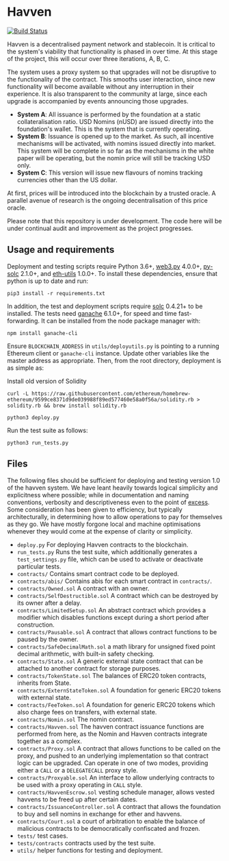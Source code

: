 # Havven

[![Build Status](https://travis-ci.org/Havven/havven.svg?branch=master)](https://travis-ci.org/Havven/havven)

Havven is a decentralised payment network and stablecoin.
It is critical to the system's viability that functionality is phased in over time. At this stage of the project, this will occur over three iterations, A, B, C.

The system uses a proxy system so that upgrades will not be disruptive to the functionality of the contract. This smooths user interaction, since new functionality will become available without any interruption in their experience. It is also transparent to the community at large, since each upgrade is accompanied by events announcing those upgrades.

* __System A__: All issuance is performed by the foundation at a static collateralisation ratio. USD Nomins (nUSD) are issued directly into the foundation's wallet. This is the system that is currently operating.
* __System B__: Issuance is opened up to the market. As such, all incentive mechanisms will be activated, with nomins issued directly into market. This system will be complete in so far as the mechanisms in the white paper will be operating, but the nomin price will still be tracking USD only. 
* __System C__: This version will issue new flavours of nomins tracking currencies other than the US dollar.

At first, prices will be introduced into the blockchain by a trusted oracle. A parallel avenue of research is the ongoing decentralisation of this price oracle.

Please note that this repository is under development.
The code here will be under continual audit and improvement as the project progresses.


## Usage and requirements

Deployment and testing scripts require Python 3.6+, [web3.py](https://github.com/ethereum/web3.py) 4.0.0+, [py-solc](https://github.com/ethereum/py-solc) 2.1.0+, and [eth-utils](https://github.com/ethereum/eth-utils) 1.0.0+. To install these dependencies, ensure that python is up to date and run:

```pip3 install -r requirements.txt```

In addition, the test and deployment scripts require [solc](https://github.com/ethereum/solidity) 0.4.21+ to be installed. The tests need [ganache](https://github.com/trufflesuite/ganache-cli) 6.1.0+, for speed and time fast-forwarding. It can be installed from the node package manager with:

```npm install ganache-cli```

Ensure `BLOCKCHAIN_ADDRESS` in `utils/deployutils.py` is pointing to a running
Ethereum client or `ganache-cli` instance. Update other variables like
the master address as appropriate. Then, from the root directory,
deployment is as simple as:

Install old version of Solidity
```
curl -L https://raw.githubusercontent.com/ethereum/homebrew-ethereum/9599ce8371d9de039988f89ed577460e58a0f56a/solidity.rb > solidity.rb && brew install solidity.rb
```

```python3 deploy.py```

Run the test suite as follows:

```python3 run_tests.py```


## Files

The following files should be sufficient for deploying and testing version 1.0
of the havven system. We have leant heavily towards logical simplicity and
explicitness where possible; while in documentation and naming conventions,
verbosity and descriptiveness even to the point of [excess](https://en.wikipedia.org/wiki/Literate_programming).
Some consideration has been given to efficiency, but typically architecturally,
in determining how to allow operations to pay for themselves as they go.
We have mostly forgone local and machine optimisations whenever they would
come at the expense of clarity or simplicity.

* `deploy.py` For deploying Havven contracts to the blockchain.
* `run_tests.py` Runs the test suite, which additionally generates a `test_settings.py` file, which can be used to activate or deactivate particular tests.
* `contracts/` Contains smart contract code to be deployed.
* `contracts/abis/` Contains abis for each smart contract in `contracts/`.
* `contracts/Owned.sol` A contract with an owner.
* `contracts/SelfDestructible.sol` A contract which can be destroyed by its owner after a delay.
* `contracts/LimitedSetup.sol` An abstract contract which provides a modifier which disables functions except during a short period after construction.
* `contracts/Pausable.sol` A contract that allows contract functions to be paused by the owner.
* `contracts/SafeDecimalMath.sol` a math library for unsigned fixed point decimal arithmetic, with built-in safety checking.
* `contracts/State.sol` A generic external state contract that can be attached to another contract for storage purposes.
* `contracts/TokenState.sol` The balances of ERC20 token contracts, inherits from State.
* `contracts/ExternStateToken.sol` A foundation for generic ERC20 tokens with external state.
* `contracts/FeeToken.sol` A foundation for generic ERC20 tokens which also charge fees on transfers, with external state.
* `contracts/Nomin.sol` The nomin contract.
* `contracts/Havven.sol` The havven contract issuance functions are performed from here, as the Nomin and Havven contracts integrate together as a complex.
* `contracts/Proxy.sol` A contract that allows functions to be called on the proxy, and pushed to an underlying implementation so that contract logic can be upgraded. Can operate in one of two modes, providing either a `CALL` or a `DELEGATECALL` proxy style.
* `contracts/Proxyable.sol` An interface to allow underlying contracts to be used with a proxy operating in `CALL` style.
* `contracts/HavvenEscrow.sol` vesting schedule manager, allows vested havvens to be freed up after certain dates.
* `contracts/IssuanceController.sol` A contract that allows the foundation to buy and sell nomins in exchange for ether and havvens.
* `contracts/Court.sol` a court of arbitration to enable the balance of malicious contracts to be democratically confiscated and frozen.
* `tests/` test cases.
* `tests/contracts` contracts used by the test suite.
* `utils/` helper functions for testing and deployment.

